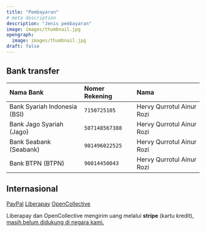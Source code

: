 ```yaml
---
title: "Pembayaran"
# meta description
description: "Jenis pembayaran"
image: images/thumbnail.jpg
opengraph:
  image: images/thumbnail.jpg
draft: false
---
```


## Bank transfer

| Nama Bank | Nomer Rekening | Nama |
| :--------- | :--- | :---- |
| Bank Syariah Indonesia (BSI) | `7150725105` | Hervy Qurrotul Ainur Rozi |
| Bank Jago Syariah (Jago)| `507148567388` | Hervy Qurrotul Ainur Rozi |
| Bank Seabank (Seabank) | `901496022525` | Hervy Qurrotul Ainur Rozi |
| Bank BTPN (BTPN) | `90014450043` | Hervy Qurrotul Ainur Rozi |

## Internasional

<div class="row text-md-left">
  <div class="col-lg-12">
    <a href="https://www.paypal.com/paypalme/hervyqa" target="_blank" class="btn btn-lg btn-outline-primary">PayPal</a>
    <a href="https://liberapay.com/langitketujuh" target="_blank" class="btn btn-lg btn-outline-primary disabled">Liberapay</a>
    <a href="https://opencollective.com/langitketujuh" target="_blank" class="btn btn-lg btn-outline-primary disabled">OpenCollective</a>
    <p>Liberapay dan OpenCollective mengirim uang melalui <b>stripe</b> (kartu kredit), <a href="https://support.stripe.com/questions/requirements-to-open-a-stripe-account-in-indonesia">masih belum didukung di negara kami.</a>
    </p>
  </div>
</div>
